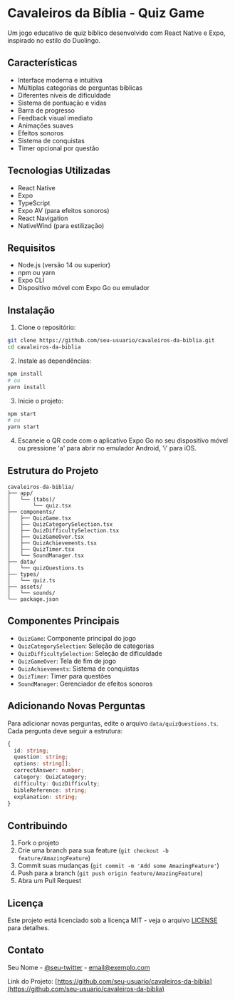 # Cavaleiros da Bíblia - Quiz Game

Um jogo educativo de quiz bíblico desenvolvido com React Native e Expo, inspirado no estilo do Duolingo.

## Características

- Interface moderna e intuitiva
- Múltiplas categorias de perguntas bíblicas
- Diferentes níveis de dificuldade
- Sistema de pontuação e vidas
- Barra de progresso
- Feedback visual imediato
- Animações suaves
- Efeitos sonoros
- Sistema de conquistas
- Timer opcional por questão

## Tecnologias Utilizadas

- React Native
- Expo
- TypeScript
- Expo AV (para efeitos sonoros)
- React Navigation
- NativeWind (para estilização)

## Requisitos

- Node.js (versão 14 ou superior)
- npm ou yarn
- Expo CLI
- Dispositivo móvel com Expo Go ou emulador

## Instalação

1. Clone o repositório:

```bash
git clone https://github.com/seu-usuario/cavaleiros-da-biblia.git
cd cavaleiros-da-biblia
```

2. Instale as dependências:

```bash
npm install
# ou
yarn install
```

3. Inicie o projeto:

```bash
npm start
# ou
yarn start
```

4. Escaneie o QR code com o aplicativo Expo Go no seu dispositivo móvel ou pressione 'a' para abrir no emulador Android, 'i' para iOS.

## Estrutura do Projeto

```
cavaleiros-da-biblia/
├── app/
│   └── (tabs)/
│       └── quiz.tsx
├── components/
│   ├── QuizGame.tsx
│   ├── QuizCategorySelection.tsx
│   ├── QuizDifficultySelection.tsx
│   ├── QuizGameOver.tsx
│   ├── QuizAchievements.tsx
│   ├── QuizTimer.tsx
│   └── SoundManager.tsx
├── data/
│   └── quizQuestions.ts
├── types/
│   └── quiz.ts
├── assets/
│   └── sounds/
└── package.json
```

## Componentes Principais

- `QuizGame`: Componente principal do jogo
- `QuizCategorySelection`: Seleção de categorias
- `QuizDifficultySelection`: Seleção de dificuldade
- `QuizGameOver`: Tela de fim de jogo
- `QuizAchievements`: Sistema de conquistas
- `QuizTimer`: Timer para questões
- `SoundManager`: Gerenciador de efeitos sonoros

## Adicionando Novas Perguntas

Para adicionar novas perguntas, edite o arquivo `data/quizQuestions.ts`. Cada pergunta deve seguir a estrutura:

```typescript
{
  id: string;
  question: string;
  options: string[];
  correctAnswer: number;
  category: QuizCategory;
  difficulty: QuizDifficulty;
  bibleReference: string;
  explanation: string;
}
```

## Contribuindo

1. Fork o projeto
2. Crie uma branch para sua feature (`git checkout -b feature/AmazingFeature`)
3. Commit suas mudanças (`git commit -m 'Add some AmazingFeature'`)
4. Push para a branch (`git push origin feature/AmazingFeature`)
5. Abra um Pull Request

## Licença

Este projeto está licenciado sob a licença MIT - veja o arquivo [LICENSE](LICENSE) para detalhes.

## Contato

Seu Nome - [@seu-twitter](https://twitter.com/seu-twitter) - email@exemplo.com

Link do Projeto: [https://github.com/seu-usuario/cavaleiros-da-biblia](https://github.com/seu-usuario/cavaleiros-da-biblia)
